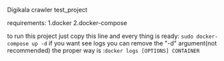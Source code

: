 Digikala crawler test_project

requirements:
1.docker
2.docker-compose

to run this project just copy this line and every thing is ready:
`sudo docker-compose up -d`
if you want see logs you can remove the "-d" argument(not recommended) the proper way is :`docker logs [OPTIONS] CONTAINER`

